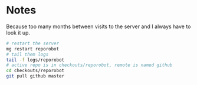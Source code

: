 # Notes

Because too many months between visits to the server and I always have to look it up.

```bash
# restart the server
mg restart reporobot
# tail them logs
tail -f logs/reporobot
# active repo is in checkouts/reporobot, remote is named github
cd checkouts/reporobot
git pull github master
```

